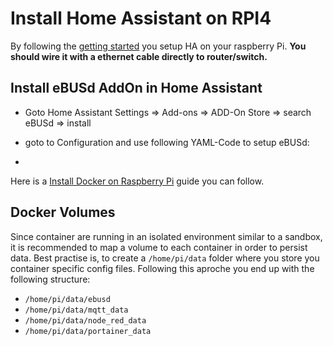 # Install Home Assistant on RPI4

By following the [getting started](https://www.home-assistant.io/installation/raspberrypi/) you setup HA on your raspberry Pi. 
**You should wire it with a ethernet cable directly to router/switch.**

## Install eBUSd AddOn in Home Assistant

- Goto Home Assistant Settings => Add-ons => ADD-On Store => search eBUSd => install
- goto to Configuration and use following YAML-Code to setup eBUSd:

- 
Here is a [Install Docker on Raspberry Pi](https://www.simplilearn.com/tutorials/docker-tutorial/raspberry-pi-docker) guide you can follow.

## Docker Volumes

Since container are running in an isolated environment similar to a sandbox, it is recommended to map a volume to each container in order to persist data. Best practise is, to create a ``/home/pi/data`` folder where you store you container specific config files.
Following this aproche you end up with the following structure:

- ``/home/pi/data/ebusd``
- ``/home/pi/data/mqtt_data``
- ``/home/pi/data/node_red_data``
- ``/home/pi/data/portainer_data``

